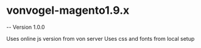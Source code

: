 # vonvogel-magento1.9.x

-- Version 1.0.0

Uses online js version from von server
Uses css and fonts from local setup
